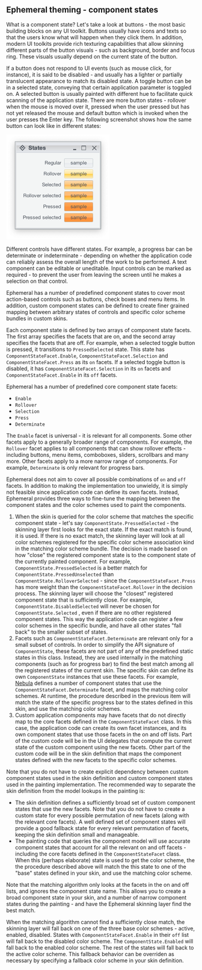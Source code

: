## Ephemeral theming - component states

What is a component state? Let's take a look at buttons - the most basic building blocks on any UI toolkit. Buttons usually have icons and texts so that the users know what will happen when they click them. In addition, modern UI toolkits provide rich texturing capabilities that allow skinning different parts of the button visuals - such as background, border and focus ring. These visuals usually depend on the current state of the button.

If a button does not respond to UI events (such as mouse click, for instance), it is said to be disabled - and usually has a lighter or partially translucent appearance to match its disabled state. A toggle button can be in a selected state, conveying that certain application parameter is toggled on. A selected button is usually painted with different hue to facilitate quick scanning of the application state. There are more button states - rollover when the mouse is moved over it, pressed when the user pressed but has not yet released the mouse and default button which is invoked when the user presses the Enter key. The following screenshot shows how the same button can look like in different states:

<img src="https://raw.githubusercontent.com/kirill-grouchnikov/ephemeral/breeze/docs/images/theming/states/control-states-extended.png"
width="275" height="279"/>

Different controls have different states. For example, a progress bar can be determinate or indeterminate - depending on whether the application code can reliably assess the overall length of the work to be performed. A text component can be editable or uneditable. Input controls can be marked as required - to prevent the user from leaving the screen until he makes a selection on that control.

Ephemeral has a number of predefined component states to cover most action-based controls such as buttons, check boxes and menu items. In addition, custom component states can be defined to create finer grained mapping between arbitrary states of controls and specific color scheme bundles in custom skins.

Each component state is defined by two arrays of component state facets. The first array specifies the facets that are on, and the second array specifies the facets that are off. For example, when a selected toggle button is pressed, it transitions to `PressedSelected` state. This state has `ComponentStateFacet.Enable`, `ComponentStateFacet.Selection` and `ComponentStateFacet.Press` as its `on` facets. If a selected toggle button is disabled, it has `ComponentStateFacet.Selection` in its `on` facets and `ComponentStateFacet.Enable` in its `off` facets.

Ephemeral has a number of predefined core component state facets:

* `Enable`
* `Rollover`
* `Selection`
* `Press`
* `Determinate`

The `Enable` facet is universal - it is relevant for all components. Some other facets apply to a generally broader range of components. For example, the `Rollover` facet applies to all components that can show rollover effects - including buttons, menu items, comboboxes, sliders, scrollbars and many more. Other facets apply to a more narrow range of components. For example, `Determinate` is only relevant for progress bars.

Ephemeral does not aim to cover all possible combinations of `on` and `off` facets. In addition to making the implementation too unwieldy, it is simply not feasible since application code can define its own facets. Instead, Ephemeral provides three ways to fine-tune the mapping between the component states and the color schemes used to paint the components.

1. When the skin is queried for the color scheme that matches the specific component state - let's say `ComponentState.PressedSelected` - the skinning layer first looks for the exact state. If the exact match is found, it is used. If there is no exact match, the skinning layer will look at all color schemes registered for the specific color scheme association kind in the matching color scheme bundle. The decision is made based on how "close" the registered component state is to the component state of the currently painted component. For example, `ComponentState.PressedSelected` is a better match for `ComponentState.PressedUnselected` than `ComponentState.RolloverSelected` - since the `ComponentStateFacet.Press` has more weight than the `ComponentStateFacet.Rollover` in the decision process. The skinning layer will choose the "closest" registered component state that is sufficiently close. For example, `ComponentState.DisabledSelected` will never be chosen for `ComponentState.Selected` , even if there are no other registered component states. This way the application code can register a few color schemes in the specific bundle, and have all other states "fall back" to the smaller subset of states.
2. Facets such as `ComponentStateFacet.Determinate` are relevant only for a small subset of controls. In order to simplify the API signature of `ComponentState`, these facets are not part of any of the predefined static states in this class. Instead, they are used internally in the matching components (such as for progress bar) to find the best match among all the registered states of the current skin. The specific skin can define its own `ComponentState` instances that use these facets. For example, [Nebula](../skins/toneddown.md#nebula) defines a number of component states that use the `ComponentStateFacet.Determinate` facet, and maps the matching color schemes. At runtime, the procedure described in the previous item will match the state of the specific progress bar to the states defined in this skin, and use the matching color schemes.
3. Custom application components may have facets that do not directly map to the core facets defined in the `ComponentStateFacet` class. In this case, the application code can create its own facet instances, and its own component states that use those facets in the on and off lists. Part of the custom code will be in the UI delegates that compute the current state of the custom component using the new facets. Other part of the custom code will be in the skin definition that maps the component states defined with the new facets to the specific color schemes.

Note that you do not have to create explicit dependency between custom component states used in the skin definition and custom component states used in the painting implementation. The recommended way to separate the skin definition from the model lookups in the painting is:

* The skin definition defines a sufficiently broad set of custom component states that use the new facets. Note that you do not have to create a custom state for every possible permutation of new facets (along with the relevant core facets). A well defined set of component states will provide a good fallback state for every relevant permutation of facets, keeping the skin definition small and manageable.
* The painting code that queries the component model will use accurate component states that account for all the relevant on and off facets - including the core facets defined in the `ComponentStateFacet` class. When this (perhaps elaborate) state is used to get the color scheme, the the procedure described above will match the this state to one of the "base" states defined in your skin, and use the matching color scheme.

Note that the matching algorithm only looks at the facets in the on and off lists, and ignores the component state name. This allows you to create a broad component state in your skin, and a number of narrow component states during the painting - and have the Ephemeral skinning layer find the best match.

When the matching algorithm cannot find a sufficiently close match, the skinning layer will fall back on one of the three base color schemes - active, enabled, disabled. States with `ComponentStateFacet.Enable` in their `off` list will fall back to the disabled color scheme. The `ComponentState.Enabled` will fall back to the enabled color scheme. The rest of the states will fall back to the active color scheme. This fallback behavior can be overriden as necessary by specifying a fallback color scheme in your skin definition.
